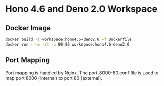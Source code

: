 # Hono 4.6 and Deno 2.0 Workspace

## Docker Image

```bash
docker build -t workspace:hono4.6-deno2.0 -f Dockerfile .
docker run --rm -it -p 80:80 workspace:hono4.6-deno2.0
```

## Port Mapping

Port mapping is handled by Nginx. The port-8000-80.conf file is used to map port 8000 (internal) to port 80 (external).
